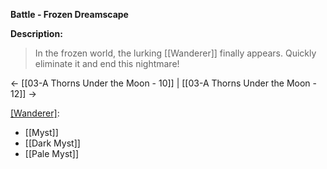 **Battle - Frozen Dreamscape**

**Description:**
> In the frozen world, the lurking [[Wanderer]] finally appears. Quickly eliminate it and end this nightmare!

← [[03-A Thorns Under the Moon - 10]] | [[03-A Thorns Under the Moon - 12]] →

[[Wanderer]](s):
* [[Myst]]
* [[Dark Myst]]
* [[Pale Myst]]